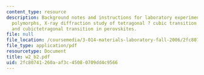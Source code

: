 ```yaml
---
content_type: resource
description: Background notes and instructions for laboratory experiments on crystal
  polymorphs, X-ray diffraction study of tetragonal ? cubic transition in lead titanate,
  and cubictetragonal transition in perovskites.
file: null
file_location: /coursemedia/3-014-materials-laboratory-fall-2006/2fc80741260aaf3c45080709dd4c9566_w2_b2.pdf
file_type: application/pdf
resourcetype: Document
title: w2_b2.pdf
uid: 2fc80741-260a-af3c-4508-0709dd4c9566
---
```

